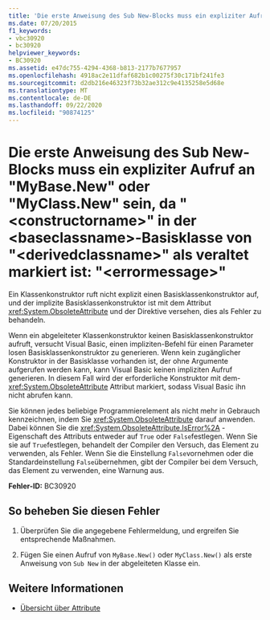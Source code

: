 ```yaml
---
title: 'Die erste Anweisung des Sub New-Blocks muss ein expliziter Aufruf an "MyBase.New" oder "MyClass.New" sein, da "<constructorname>" in der <baseclassname>-Basisklasse von "<derivedclassname>" als veraltet markiert ist: "<errormessage>"'
ms.date: 07/20/2015
f1_keywords:
- vbc30920
- bc30920
helpviewer_keywords:
- BC30920
ms.assetid: e47dc755-4294-4368-b813-2177b7677957
ms.openlocfilehash: 4918ac2e11dfaf682b1c00275f30c171bf241fe3
ms.sourcegitcommit: d2db216e46323f73b32ae312c9e4135258e5d68e
ms.translationtype: MT
ms.contentlocale: de-DE
ms.lasthandoff: 09/22/2020
ms.locfileid: "90874125"
---
```

# <a name="first-statement-of-this-sub-new-must-be-an-explicit-call-to-mybasenew-or-myclassnew-because-the-constructorname-in-the-base-class-baseclassname-of-derivedclassname-is-marked-obsolete-errormessage"></a>Die erste Anweisung des Sub New-Blocks muss ein expliziter Aufruf an "MyBase.New" oder "MyClass.New" sein, da "\<constructorname>" in der \<baseclassname>-Basisklasse von "\<derivedclassname>" als veraltet markiert ist: "\<errormessage>"

Ein Klassenkonstruktor ruft nicht explizit einen Basisklassenkonstruktor auf, und der implizite Basisklassenkonstruktor ist mit dem Attribut <xref:System.ObsoleteAttribute> und der Direktive versehen, dies als Fehler zu behandeln.  
  
 Wenn ein abgeleiteter Klassenkonstruktor keinen Basisklassenkonstruktor aufruft, versucht Visual Basic, einen impliziten-Befehl für einen Parameter losen Basisklassenkonstruktor zu generieren. Wenn kein zugänglicher Konstruktor in der Basisklasse vorhanden ist, der ohne Argumente aufgerufen werden kann, kann Visual Basic keinen impliziten Aufruf generieren. In diesem Fall wird der erforderliche Konstruktor mit dem- <xref:System.ObsoleteAttribute> Attribut markiert, sodass Visual Basic ihn nicht abrufen kann.  
  
 Sie können jedes beliebige Programmierelement als nicht mehr in Gebrauch kennzeichnen, indem Sie <xref:System.ObsoleteAttribute> darauf anwenden. Dabei können Sie die <xref:System.ObsoleteAttribute.IsError%2A> -Eigenschaft des Attributs entweder auf `True` oder `False`festlegen. Wenn Sie sie auf `True`festlegen, behandelt der Compiler den Versuch, das Element zu verwenden, als Fehler. Wenn Sie die Einstellung `False`vornehmen oder die Standardeinstellung `False`übernehmen, gibt der Compiler bei dem Versuch, das Element zu verwenden, eine Warnung aus.  
  
 **Fehler-ID:** BC30920  
  
## <a name="to-correct-this-error"></a>So beheben Sie diesen Fehler  
  
1. Überprüfen Sie die angegebene Fehlermeldung, und ergreifen Sie entsprechende Maßnahmen.  
  
2. Fügen Sie einen Aufruf von `MyBase.New()` oder `MyClass.New()` als erste Anweisung von `Sub New` in der abgeleiteten Klasse ein.  
  
## <a name="see-also"></a>Weitere Informationen

- [Übersicht über Attribute](../../programming-guide/concepts/attributes/index.md)
